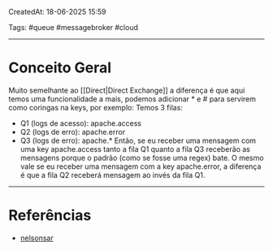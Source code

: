 CreatedAt: 18-06-2025 15:59

Tags: #queue #messagebroker #cloud 

---
# Conceito Geral
Muito semelhante ao [[Direct|Direct Exchange]] a diferença é que aqui temos uma funcionalidade a mais, podemos adicionar * e # para servirem como coringas na keys, por exemplo:
Temos 3 filas:
- Q1 (logs de acesso): apache.access
- Q2 (logs de erro): apache.error
- Q3 (logs de erro): apache.\*
Então, se eu receber uma mensagem com uma key apache.access tanto a fila Q1 quanto a fila Q3 receberão as mensagens porque o padrão (como se fosse uma regex) bate. O mesmo vale se eu receber uma mensagem com a key apache.error, a diferença é que a fila Q2 receberá mensagem ao invés da fila Q1.

---
# Referências
- [nelsonsar](https://nelsonsar.github.io/2013/11/07/RabbitMQ-exchange-types.html)